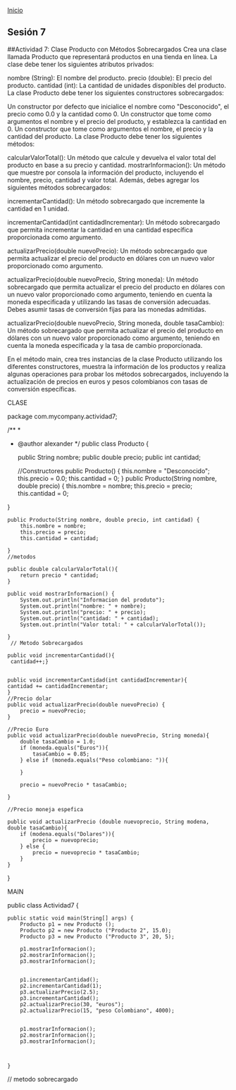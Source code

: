 <!-- No borrar o modificar -->
[Inicio](./index.md)

## Sesión 7 


<!-- Su documentación aquí -->

##Actividad 7: 
Clase Producto con Métodos Sobrecargados
Crea una clase llamada Producto que representará productos en una tienda en línea. La clase debe tener los siguientes atributos privados:

nombre (String): El nombre del producto.
precio (double): El precio del producto.
cantidad (int): La cantidad de unidades disponibles del producto.
La clase Producto debe tener los siguientes constructores sobrecargados:

Un constructor por defecto que inicialice el nombre como "Desconocido", el precio como 0.0 y la cantidad como 0.
Un constructor que tome como argumentos el nombre y el precio del producto, y establezca la cantidad en 0.
Un constructor que tome como argumentos el nombre, el precio y la cantidad del producto.
La clase Producto debe tener los siguientes métodos:

calcularValorTotal(): Un método que calcule y devuelva el valor total del producto en base a su precio y cantidad.
mostrarInformacion(): Un método que muestre por consola la información del producto, incluyendo el nombre, precio, cantidad y valor total.
Además, debes agregar los siguientes métodos sobrecargados:

incrementarCantidad(): Un método sobrecargado que incremente la cantidad en 1 unidad.

incrementarCantidad(int cantidadIncrementar): Un método sobrecargado que permita incrementar la cantidad en una cantidad específica proporcionada como argumento.

actualizarPrecio(double nuevoPrecio): Un método sobrecargado que permita actualizar el precio del producto en dólares con un nuevo valor proporcionado como argumento.

actualizarPrecio(double nuevoPrecio, String moneda): Un método sobrecargado que permita actualizar el precio del producto en dólares con un nuevo valor proporcionado como argumento, teniendo en cuenta la moneda especificada y utilizando las tasas de conversión adecuadas. Debes asumir tasas de conversión fijas para las monedas admitidas.

actualizarPrecio(double nuevoPrecio, String moneda, double tasaCambio): Un método sobrecargado que permita actualizar el precio del producto en dólares con un nuevo valor proporcionado como argumento, teniendo en cuenta la moneda especificada y la tasa de cambio proporcionada.

En el método main, crea tres instancias de la clase Producto utilizando los diferentes constructores, muestra la información de los productos y realiza algunas operaciones para probar los métodos sobrecargados, incluyendo la actualización de precios en euros y pesos colombianos con tasas de conversión específicas.




CLASE


package com.mycompany.actividad7;

/**
 *
 * @author alexander
 */
public class Producto {
    
   public String nombre;
   public double precio;
   public int cantidad;

   //Constructores
    public Producto() {
        this.nombre = "Desconocido";
        this.precio = 0.0;
        this.cantidad = 0;
    }
    public Producto(String nombre, double precio) {
        this.nombre = nombre;
        this.precio = precio;
        this.cantidad = 0;
      
}

    public Producto(String nombre, double precio, int cantidad) {
        this.nombre = nombre;
        this.precio = precio;
        this.cantidad = cantidad;
        
    }
    //metodos
    
    public double calcularValorTotal(){
        return precio * cantidad;
    }
    
    public void mostrarInformacion() {
        System.out.println("Informacion del produto");
        System.out.println("nombre: " + nombre);
        System.out.println("precio: " + precio);
        System.out.println("cantidad: " + cantidad);
        System.out.println("Valor total: " + calcularValorTotal());
        
    }
     // Metodo Sobrecargados
    
    public void incrementarCantidad(){
     cantidad++;}
 

    public void incrementarCantidad(int cantidadIncrementar){
    cantidad += cantidadIncrementar;
    }
    //Precio dolar
    public void actualizarPrecio(double nuevoPrecio) {
        precio = nuevoPrecio;
    }
    
    //Precio Euro
    public void actualizarPrecio(double nuevoPrecio, String moneda){
        double tasaCambio = 1.0;
        if (moneda.equals("Euros")){
            tasaCambio = 0.85;
        } else if (moneda.equals("Peso colombiano: ")){
            
        }
        
        precio = nuevoPrecio * tasaCambio;
        
    }
    
    //Precio moneja espefica
    
    public void actualizarPrecio (double nuevoprecio, String modena, double tasaCambio){
        if (modena.equals("Dolares")){
            precio = nuevoprecio;
        } else {
            precio = nuevoprecio * tasaCambio;
        }
    }
}

MAIN


public class Actividad7 {

    public static void main(String[] args) {
        Producto p1 = new Producto ();
        Producto p2 = new Producto ("Producto 2", 15.0);
        Producto p3 = new Producto ("Producto 3", 20, 5);
        
        p1.mostrarInformacion();
        p2.mostrarInformacion();
        p3.mostrarInformacion();
        
        
        p1.incrementarCantidad();
        p2.incrementarCantidad(1);
        p3.actualizarPrecio(2.5);
        p3.incrementarCantidad();
        p2.actualizarPrecio(30, "euros");
        p2.actualizarPrecio(15, "peso Colombiano", 4000);
        
        
        p1.mostrarInformacion();
        p2.mostrarInformacion();
        p3.mostrarInformacion();
        
        
        
    }
    
   // metodo sobrecargado
    
    
    
   






